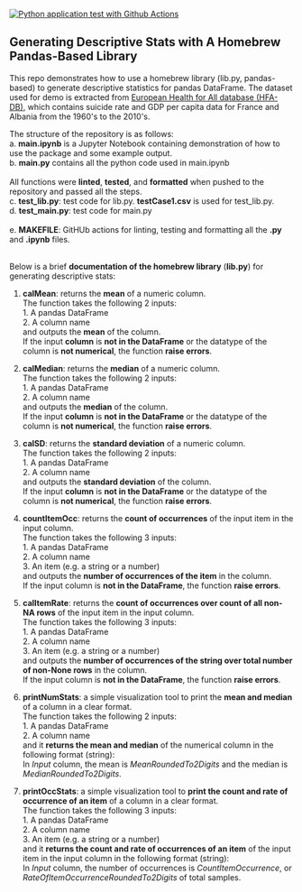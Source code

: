 [![Python application test with Github Actions](https://github.com/nogibjj/DataScienceCI_YCLiu/actions/workflows/main.yml/badge.svg)](https://github.com/nogibjj/DataScienceCI_YCLiu/actions/workflows/main.yml)

## Generating Descriptive Stats with A Homebrew Pandas-Based Library

This repo demonstrates how to use a homebrew library (lib.py, pandas-based) to generate descriptive statistics for pandas DataFrame. The dataset used for demo is extracted from [European Health for All database (HFA-DB)](https://gateway.euro.who.int/en/datasets/european-health-for-all-database/), which contains suicide rate and GDP per capita data for France and Albania from the 1960's to the 2010's.

The structure of the repository is as follows:
<br>a. **main.ipynb** is a Jupyter Notebook containing demonstration of how to use the package and some example output.
<br>b. **main.py** contains all the python code used in main.ipynb
<br><br>All functions were **linted**, **tested**, and **formatted** when pushed to the repository and passed all the steps.
<br> c. **test_lib.py**: test code for lib.py. **testCase1.csv** is used for test_lib.py.
<br> d. **test_main.py**: test code for main.py
<br>
<br> e. **MAKEFILE**: GitHUb actions for linting, testing and formatting all the **.py** and **.ipynb** files.

<br>Below is a brief **documentation of the homebrew library** (**lib.py**) for generating descriptive stats:

1. **calMean**: returns the **mean** of a numeric column.
  <br> The function takes the following 2 inputs:
  <br> 1. A pandas DataFrame 
  <br> 2. A column name
  <br> and outputs the **mean** of the column.
  <br> If the input **column** is **not in the DataFrame** or the datatype of the column is **not numerical**, the function **raise errors**.

2. **calMedian**: returns the **median** of a numeric column.
  <br> The function takes the following 2 inputs:
  <br> 1. A pandas DataFrame 
  <br> 2. A column name
  <br> and outputs the **median** of the column.
  <br> If the input **column** is **not in the DataFrame** or the datatype of the column is **not numerical**, the function **raise errors**.

3. **calSD**: returns the **standard deviation** of a numeric column.
  <br> The function takes the following 2 inputs:
  <br> 1. A pandas DataFrame 
  <br> 2. A column name
  <br> and outputs the **standard deviation** of the column.
  <br> If the input **column** is **not in the DataFrame** or the datatype of the column is **not numerical**, the function **raise errors**.

4. **countItemOcc**: returns the **count of occurrences** of the input item in the input column.
  <br> The function takes the following 3 inputs:
  <br> 1. A pandas DataFrame 
  <br> 2. A column name
  <br> 3. An item (e.g. a string or a number)
  <br> and outputs the **number of occurrences of the item** in the column.
  <br> If the input column is **not in the DataFrame**, the function **raise errors**.

5. **calItemRate**: returns the **count of occurrences over count of all non-NA rows** of the input item in the input column.
  <br> The function takes the following 3 inputs:
  <br> 1. A pandas DataFrame 
  <br> 2. A column name
  <br> 3. An item (e.g. a string or a number)
  <br> and outputs the **number of occurrences of the string over total number of non-None rows** in the column.
  <br> If the input column is **not in the DataFrame**, the function **raise errors**.

6. **printNumStats**: a simple visualization tool to print the **mean and median** of a column in a clear format.
  <br> The function takes the following 2 inputs:
  <br> 1. A pandas DataFrame 
  <br> 2. A column name
  <br> and it **returns the mean and median** of the numerical column in the following format (string):
  <br> In *Input* column, the mean is *MeanRoundedTo2Digits* and the median is *MedianRoundedTo2Digits*.          

7. **printOccStats**: a simple visualization tool to **print the count and rate of occurrence of an item** of a column in a clear format.
  <br> The function takes the following 3 inputs:
  <br> 1. A pandas DataFrame 
  <br> 2. A column name
  <br> 3. An item (e.g. a string or a number)
  <br> and it **returns the count and rate of occurrences of an item** of the input item in the input column in the following format (string):
  <br> In *Input* column, the number of occurrences is *CountItemOccurrence*, or *RateOfItemOccurrenceRoundedTo2Digits* of total samples.        
